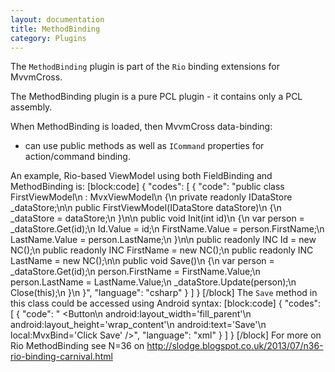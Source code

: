 ```yaml
---
layout: documentation
title: MethodBinding
category: Plugins
---
```

The `MethodBinding` plugin is part of the `Rio` binding extensions for MvvmCross.

The MethodBinding plugin is a pure PCL plugin - it contains only a PCL assembly.

When MethodBinding is loaded, then MvvmCross data-binding:

- can use public methods as well as `ICommand` properties for action/command binding.

An example, Rio-based ViewModel using both FieldBinding and MethodBinding is:
[block:code]
{
  "codes": [
    {
      "code": "public class FirstViewModel\n  : MvxViewModel\n  {\n    private readonly IDataStore _dataStore;\n\n    public FirstViewModel(IDataStore dataStore)\n    {\n      _dataStore = dataStore;\n    }\n\n    public void Init(int id)\n    {\n      var person = _dataStore.Get<Person>(id);\n      Id.Value = id;\n      FirstName.Value = person.FirstName;\n      LastName.Value = person.LastName;\n    }\n\n    public readonly INC<int> Id = new NC<int>();\n    public readonly INC<string> FirstName = new NC<string>();\n    public readonly INC<string> LastName = new NC<string>();\n\n    public void Save()\n    {\n      var person = _dataStore.Get<Person>(id);\n      person.FirstName = FirstName.Value;\n      person.LastName = LastName.Value;\n      _dataStore.Update(person);\n      Close(this);\n    }\n  }",
      "language": "csharp"
    }
  ]
}
[/block]
The `Save` method in this class could be accessed using Android syntax:
[block:code]
{
  "codes": [
    {
      "code": "    <Button\n        android:layout_width='fill_parent'\n        android:layout_height='wrap_content'\n        android:text='Save'\n        local:MvxBind='Click Save' />",
      "language": "xml"
    }
  ]
}
[/block]
For more on Rio MethodBinding see N=36 on http://slodge.blogspot.co.uk/2013/07/n36-rio-binding-carnival.html